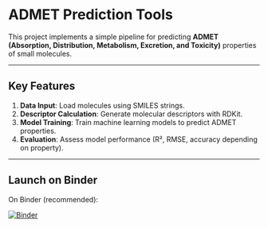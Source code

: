 # ADMET Prediction Tools

This project implements a simple pipeline for predicting **ADMET (Absorption, Distribution, Metabolism, Excretion, and Toxicity)** properties of small molecules.

---

## Key Features
1. **Data Input**: Load molecules using SMILES strings.  
2. **Descriptor Calculation**: Generate molecular descriptors with RDKit.  
3. **Model Training**: Train machine learning models to predict ADMET properties.  
4. **Evaluation**: Assess model performance (R², RMSE, accuracy depending on property).  

---

## Launch on Binder
On Binder (recommended):

[![Binder](https://mybinder.org/badge_logo.svg)](https://mybinder.org/v2/gh/cy18d031/Cheminformatics-Projects-/main?filepath=ADMET_Prediction_Tools%2FADMET_Prediction_Tools.py)



